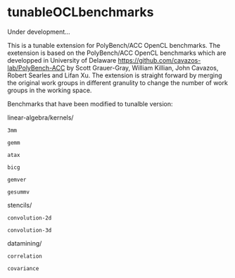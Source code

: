 # tunableOCLbenchmarks

Under development...

This is a tunable extension for PolyBench/ACC OpenCL benchmarks. The exetension is based on the PolyBench/ACC OpenCL benchmarks which are developped in University of Delaware https://github.com/cavazos-lab/PolyBench-ACC by Scott Grauer-Gray, William Killian, John Cavazos, Robert Searles and Lifan Xu. The extension is straight forward by merging the original work groups in different granulity to change the number of work groups in the working space.

Benchmarks that have been modified to tunalble version:

linear-algebra/kernels/

	3mm

	gemm

	atax
	
	bicg

	gemver

	gesummv

stencils/

	convolution-2d

	convolution-3d

datamining/

	correlation	

	covariance
